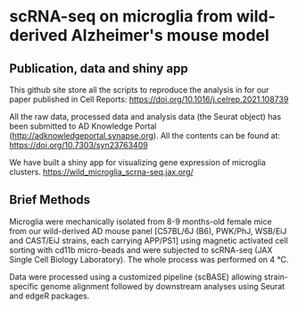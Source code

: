 # scRNA-seq on microglia from wild-derived Alzheimer's mouse model

## Publication, data and shiny app
This github site store all the scripts to reproduce the analysis in for our paper published in Cell Reports: https://doi.org/10.1016/j.celrep.2021.108739

All the raw data, processed data and analysis data (the Seurat object) has been submitted to AD Knowledge Portal (http://adknowledgeportal.synapse.org). All the contents can be found at: https://doi.org/10.7303/syn23763409

We have built a shiny app for visualizing gene expression of microglia clusters. https://wild_microglia_scrna-seq.jax.org/


## Brief Methods

Microglia were mechanically isolated from 8-9 months-old female mice from our wild-derived AD mouse panel [C57BL/6J (B6), PWK/PhJ, WSB/EiJ and CAST/EiJ strains, each carrying APP/PS1] using magnetic activated cell sorting with cd11b micro-beads and were subjected to scRNA-seq (JAX Single Cell Biology Laboratory). The whole process was performed on 4 °C. 

Data were processed using a customized pipeline (scBASE) allowing strain-specific genome alignment followed by downstream analyses using Seurat and edgeR packages. 